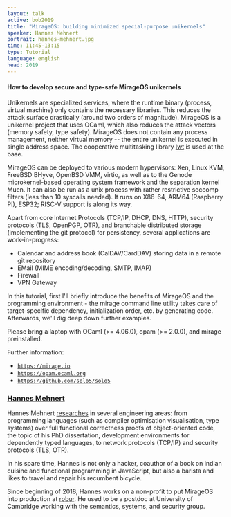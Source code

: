 ```yaml
---
layout: talk
active: bob2019
title: "MirageOS: building minimized special-purpose unikernels"
speaker: Hannes Mehnert
portrait: hannes-mehnert.jpg
time: 11:45-13:15
type: Tutorial
language: english
head: 2019
---
```


#### How to develop secure and type-safe MirageOS unikernels

Unikernels are specialized services, where the runtime binary (process,
virtual machine) only contains the necessary libraries. This reduces the
attack surface drastically (around two orders of magnitude). MirageOS is
a unikernel project that uses OCaml, which also reduces the attack
vectors (memory safety, type safety). MirageOS does not contain any
process management, neither virtual memory -- the entire unikernel is
executed in single address space. The cooperative multitasking library
[lwt](https://github.com/ocsigen/lwt/) is used at the base.

MirageOS can be deployed to various modern hypervisors: Xen, Linux KVM,
FreeBSD BHyve, OpenBSD VMM, virtio, as well as to the Genode
microkernel-based operating system framework and the separation kernel
Muen. It can also be run as a unix process with rather restrictive
seccomp filters (less than 10 syscalls needed). It runs on X86-64, ARM64
(Raspberry PI), ESP32; RISC-V support is along its way.

Apart from core Internet Protocols (TCP/IP, DHCP, DNS, HTTP), security
protocols (TLS, OpenPGP, OTR), and branchable distributed storage
(implementing the git protocol) for persistency, several applications
are work-in-progress:

- Calendar and address book (CalDAV/CardDAV) storing data in a remote
  git repository
- EMail (MIME encoding/decoding, SMTP, IMAP)
- Firewall
- VPN Gateway

In this tutorial, first I'll briefly introduce the benefits of MirageOS
and the programming environment - the mirage command line utility takes
care of target-specific dependency, initialization order, etc. by
generating code. Afterwards, we'll dig deep down further examples.

Please bring a laptop with OCaml (>= 4.06.0), opam (>= 2.0.0), and
mirage preinstalled.

Further information:

- [`https://mirage.io`](https://mirage.io)
- [`https://opam.ocaml.org`](https://opam.ocaml.org)
- [`https://github.com/solo5/solo5`](https://github.com/solo5/solo5)

### [Hannes Mehnert](https://hannes.nqsb.io)

Hannes Mehnert
[researches](https://dblp.uni-trier.de/pers/hd/m/Mehnert:Hannes) in
several engineering areas: from programming languages (such as
compiler optimisation visualisation, type systems) over full
functional correctness proofs of object-oriented code, the topic of
his PhD dissertation, development environments for dependently typed
languages, to network protocols (TCP/IP) and security protocols (TLS,
OTR).

In his spare time, Hannes is not only a hacker, coauthor of a book on
indian cuisine and functional programming in JavaScript, but also a
barista and likes to travel and repair his recumbent bicycle.

Since beginning of 2018, Hannes works on a non-profit to put MirageOS
into production at [robur](https://robur.io). He used to be a postdoc
at University of Cambridge working with the semantics, systems, and
security group.

